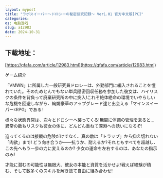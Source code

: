 ```yaml
---
layout: mypost
title: "ラボスイーパー～ドロシーの秘密研究記録～ Ver1.01 官方中文版[PC]"
categories: 
os: 电脑游戏
slug: a12983
date: 2024-10-31
---
```


## 下载地址：

[https://qfafa.com/article/12983.html](https://qfafa.com/article/12983.html)

ゲーム紹介

「VMWN」に所属した一般研究員ドロシーは、外勤部門に編入されることを憧れていた。そのためとんでもない単兵隠密回収任務を参加した彼女は、ハイリスクの条件を背負って廃棄研究所の中に突入!これぞ絶体絶命の環境でいやらしいな危機を回避しながら、絢爛豪華のアップグレード達と出会える「マインスイーパー☓RPG」である!

様々な状態異常は、次々とドロシーへ襲ってくる!無闇に体調の管理を怠ると…異常の数もリスクも彼女の体に、どんどん重ねて深淵への誘いになるぞ!

迫ってくるのは接戦の危険だけでなく、真の敵は「トラップ」から抑え切れない「肉欲」まで!
どう向き合うか——抗うか、耐えるか?それともすべてを超越し、この先へもう一歩の力に変えるのか?
少女の運命を左右するのは、あなたの指示のみ!

才能に潜むの可能性は無限大、彼女の本能と資質を活かせよ!戦えば経験が積む、そして数多くのスキルを解き放て自由に組み合わせ!
